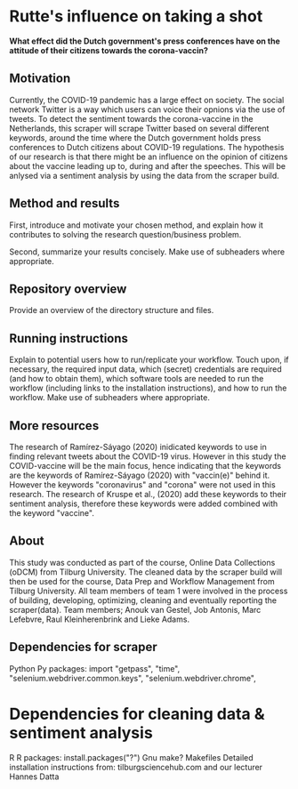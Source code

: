 # Rutte's influence on taking a shot

__What effect did the Dutch government's press conferences have on the attitude of their citizens towards the corona-vaccin?__

## Motivation
Currently, the COVID-19 pandemic has a large effect on society. The social network Twitter is a way which users can voice their opnions via the use of tweets. To detect the sentiment towards the corona-vaccine in the Netherlands, this scraper will scrape Twitter based on several different keywords, around the time where the Dutch government holds press conferences to Dutch citizens about COVID-19 regulations. The hypothesis of our research is that there might be an influence on the opinion of citizens about the vaccine leading up to, during and after the speeches. This will be anlysed via a sentiment analysis by using the data from the scraper build.

## Method and results

First, introduce and motivate your chosen method, and explain how it contributes to solving the research question/business problem.

Second, summarize your results concisely. Make use of subheaders where appropriate.

## Repository overview

Provide an overview of the directory structure and files.

## Running instructions

Explain to potential users how to run/replicate your workflow. Touch upon, if necessary, the required input data, which (secret) credentials are required (and how to obtain them), which software tools are needed to run the workflow (including links to the installation instructions), and how to run the workflow. Make use of subheaders where appropriate.

## More resources

The research of Ramírez-Sáyago (2020) inidicated keywords to use in finding relevant tweets about the COVID-19 virus. However in this study the COVID-vaccine will be the main focus, hence indicating that the keywords are the keywords of Ramírez-Sáyago (2020) with "vaccin(e)" behind it. However the keywords "coronavirus" and "corona" were not used in this research. The research of Kruspe et al., (2020) add these keywords to their sentiment analysis, therefore these keywords were added combined with the keyword "vaccine".

## About
This study was conducted as part of the course, Online Data Collections (oDCM) from Tilburg University. The cleaned data by the scraper build will then be used for the course, Data Prep and Workflow Management from Tilburg University. All team members of team 1 were involved in the process of building, developing, optimizing, cleaning and eventually reporting the scraper(data). Team members; Anouk van Gestel, Job Antonis, Marc Lefebvre, Raul Kleinherenbrink and Lieke Adams.

## Dependencies for scraper
Python
Py packages: import "getpass", "time", "selenium.webdriver.common.keys", "selenium.webdriver.chrome",  

# Dependencies for cleaning data & sentiment analysis
R
R packages: install.packages("?")
Gnu make?
Makefiles
Detailed installation instructions from: tilburgsciencehub.com and our lecturer Hannes Datta
